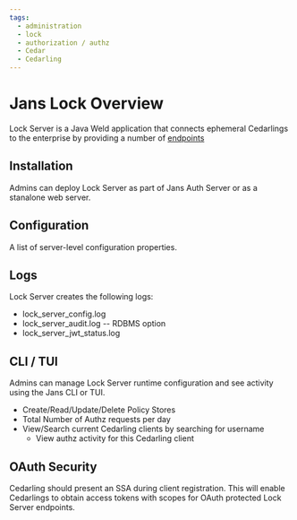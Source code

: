 ```yaml
---
tags:
  - administration
  - lock
  - authorization / authz
  - Cedar
  - Cedarling
---
```



# Jans Lock Overview

Lock Server is a Java Weld application that connects ephemeral Cedarlings to the enterprise by 
providing a number of [endpoints](https://gluu.org/swagger-ui/?url=https://raw.githubusercontent.com/JanssenProject/jans/refs/heads/main/jans-lock/lock-server.yaml)

## Installation 

Admins can deploy Lock Server as part of Jans Auth Server or as a stanalone 
web server.

## Configuration 

A list of server-level configuration properties.

## Logs 

Lock Server creates the following logs:

* lock_server_config.log
* lock_server_audit.log -- RDBMS option
* lock_server_jwt_status.log 

## CLI / TUI 

Admins can manage Lock Server runtime configuration and see activity using the 
Jans CLI or TUI.

- Create/Read/Update/Delete Policy Stores
- Total Number of Authz requests per day
- View/Search current Cedarling clients by searching for username
    - View authz activity for this Cedarling client

## OAuth Security

Cedarling should present an SSA during client registration. This will enable 
Cedarlings to obtain access tokens with scopes for OAuth protected Lock Server 
endpoints.